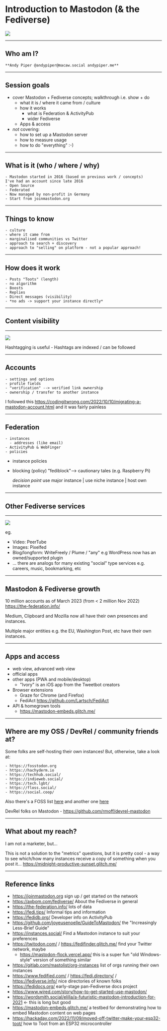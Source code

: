 # Introduction to Mastodon (& the Fediverse)

![](https://commons.wikimedia.org/wiki/File:Fediverse_logo_proposal.svg)

---
## Who am I? 
	**Andy Piper @andypiper@macaw.social andypiper.me**
	
---
## Session goals
- cover Mastodon + Fediverse concepts; walkthrough i.e. show + do
    - what it is / where it came from / culture
    - how it works
        - what is Federation & ActivityPub
        - wider Fediverse
    - Apps & access
- *not* covering:
    - how to set up a Mastodon server
    - how to measure usage
    - how to do "everything" :-)
  
---
## What is it (who / where / why)

	- Mastodon started in 2016 (based on previous work / concepts)
    I've had an account since late 2016
    - Open Source
    - Federated
	- Now managed by non-profit in Germany
	- Start from joinmastodon.org

---
## Things to know
	- culture
    - where it came from
    - marginalised communities vs Twitter
	- approach to search + discovery
	- approach to "selling" on platform - not a popular approach!

---
## How does it work

	- Posts "Toots" (length)
	- no algorithm
	- Boosts
	- Replies
	- Direct messages (visibility)
	- *no ads -> support your instance directly*

---
## Content visibility

---

![](https://cdn.masto.host/twitsocial/media_attachments/files/109/376/230/899/326/681/original/0c93443b1c78b3e6.png)

Hashtagging is useful - Hashtags are indexed / can be followed

---
## Accounts

	- settings and options
	- profile fields
	- "verification" --> verified link ownership
	- ownership / transfer to another instance
I followed this https://codingitwrong.com/2022/10/10/migrating-a-mastodon-account.html and it was fairly painless

---
## Federation

	- instances
	  - addresses (like email)
	- ActivityPub & WebFinger
	- policies
- instance policies
- blocking (policy) "fediblock"--> cautionary tales (e.g. Raspberry Pi)

	*decision point*
			use major instance | use niche instance | host own instance

---
## Other Fediverse services

---

![](https://axbom.com/content/images/size/w2000/2023/01/fediverse-branches-axbom-30-CC-BY-SA.webp)

eg.
- Video: PeerTube
- Images: Pixelfed
- Blog/longform: WriteFreely / Plume / "any" e.g WordPress now has an owned/supported plugin
- ... there are analogs for many existing "social" type services e.g. careers, music, bookmarking, etc

---
## Mastodon & Fediverse growth

10 million accounts as of March 2023 (from < 2 million Nov 2022)
https://the-federation.info/

Medium, Clipboard and Mozilla now all have their own presences and instances.

Multiple major entities e.g. the EU, Washington Post, etc have their own instances.

---
## Apps and access

- web view, advanced web view
- official apps
- other apps (PWA and mobile/desktop)
    - "Ivory" is an iOS app from the Tweetbot creators 
- Browser extensions
	- Graze for Chrome (and Firefox)
	- FediAct https://github.com/Lartsch/FediAct
- API & homegrown tools
    - https://mastodon-embeds.glitch.me/
    
---
## Where are my OSS / DevRel / community friends at?

Some folks are self-hosting their own instances! But, otherwise, take a look at:

	- https://fosstodon.org
	- https://hachyderm.io
	- https://techhub.social/
	- https://indieweb.social/
	- https://tech.lgbt/
	- https://floss.social/
	- https://social.coop/

Also there's a FOSS list [here](https://fedi.directory/tag/foss/) and another one [here](https://fediverse.info/explore/topics/foss)

DevRel folks on Mastodon - https://github.com/rmoff/devrel-mastodon

---
## What about my reach?

I am not a marketer, but...

This is not a solution to the "metrics" questions, but it is pretty cool - a way to see which/how many instances receive a copy of something when you post it... https://midnight-productive-sunset.glitch.me/

---

## Reference links

- https://joinmastodon.org sign up / get started on the network
- https://axbom.com/fediverse/ About the Fediverse in general
- https://the-federation.info/ lots of data
- https://fedi.tips/ Informal tips and information
- https://fedidb.org/ Developer info on ActivityPub
- https://github.com/joyeusenoelle/GuideToMastodon/ the "Increasingly Less-Brief Guide"
- https://instances.social/ Find a Mastodon instance to suit your preferences
- https://twitodon.com/ / https://fedifinder.glitch.me/ find your Twitter network, maybe
  - https://mastodon-flock.vercel.app/ this is a super fun "old Windows-style" version of something similar
- https://gitlab.com/mastolist/org-instances list of orgs running their own instances
- https://www.fedified.com/ / https://fedi.directory/ / https://fediverse.info/ nice directories of known folks
- https://fedidocs.org/ early-stage pan-Fediverse docs project
- https://www.wired.com/story/how-to-get-started-use-mastodon/
- https://wordsmith.social/elilla/a-futuristic-mastodon-introduction-for-2021 <- this is long but good
- https://mastodon-embeds.glitch.me/ a testbed for demonstrating how to embed Mastodon content on web pages
- https://hackaday.com/2022/11/09/moved-off-twitter-make-your-esp32-toot/ how to Toot from an ESP32 microcontroller


